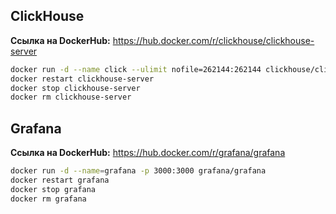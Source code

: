 ## ClickHouse
**Ссылка на DockerHub:** https://hub.docker.com/r/clickhouse/clickhouse-server
```bash
docker run -d --name click --ulimit nofile=262144:262144 clickhouse/clickhouse-server
docker restart clickhouse-server
docker stop clickhouse-server
docker rm clickhouse-server
```

## Grafana
**Ссылка на DockerHub:** https://hub.docker.com/r/grafana/grafana
```bash
docker run -d --name=grafana -p 3000:3000 grafana/grafana
docker restart grafana
docker stop grafana
docker rm grafana 
```
